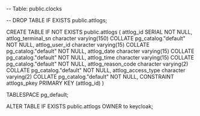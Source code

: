 -- Table: public.clocks

-- DROP TABLE IF EXISTS public.attlogs;

CREATE TABLE IF NOT EXISTS public.attlogs
(
    attlog_id SERIAL NOT NULL,
    attlog_terminal_sn character varying(150) COLLATE pg_catalog."default" NOT NULL,
    attlog_user_id character varying(15) COLLATE pg_catalog."default" NOT NULL,
    attlog_date character varying(15) COLLATE pg_catalog."default" NOT NULL,
    attlog_time character varying(15) COLLATE pg_catalog."default" NOT NULL,
    attlog_reason_code character varying(2) COLLATE pg_catalog."default" NOT NULL,
    attlog_access_type character varying(2) COLLATE pg_catalog."default" NOT NULL,
    CONSTRAINT attlogs_pkey PRIMARY KEY (attlog_id)
)

TABLESPACE pg_default;

ALTER TABLE IF EXISTS public.attlogs
    OWNER to keycloak;
